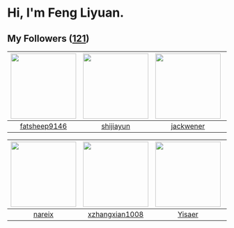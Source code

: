 # Hi, I'm Feng Liyuan.

## My Followers ([121](https://github.com/SunRunAway?tab=followers))

| <img src="https://avatars.githubusercontent.com/u/11855957?v=4" width="150" height="150" /> | <img src="https://avatars.githubusercontent.com/u/566037?v=4" width="150" height="150" /> | <img src="https://avatars.githubusercontent.com/u/30525741?v=4" width="150" height="150" /> | <img src="https://avatars.githubusercontent.com/u/10414494?v=4" width="150" height="150" /> |
| :-----------------------------------------------------------------------------------------: | :---------------------------------------------------------------------------------------: | :-----------------------------------------------------------------------------------------: | :-----------------------------------------------------------------------------------------: |
|                       [fatsheep9146](https://github.com/fatsheep9146)                       |                         [shijiayun](https://github.com/shijiayun)                         |                          [jackwener](https://github.com/jackwener)                          |                          [WanFadong](https://github.com/WanFadong)                          |

| <img src="https://avatars.githubusercontent.com/u/3737474?v=4" width="150" height="150" /> | <img src="https://avatars.githubusercontent.com/u/15918072?v=4" width="150" height="150" /> | <img src="https://avatars.githubusercontent.com/u/13427348?v=4" width="150" height="150" /> | <img src="https://avatars.githubusercontent.com/u/10498732?v=4" width="150" height="150" /> |
| :----------------------------------------------------------------------------------------: | :-----------------------------------------------------------------------------------------: | :-----------------------------------------------------------------------------------------: | :-----------------------------------------------------------------------------------------: |
|                             [nareix](https://github.com/nareix)                            |                     [xzhangxian1008](https://github.com/xzhangxian1008)                     |                             [Yisaer](https://github.com/Yisaer)                             |                            [ericsyh](https://github.com/ericsyh)                            |